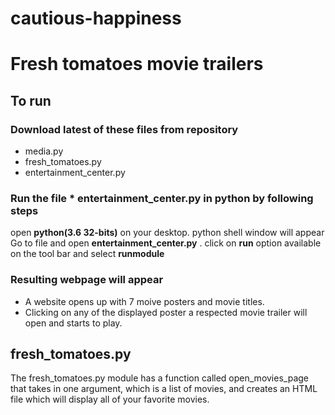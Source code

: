 # cautious-happiness
# Fresh tomatoes movie trailers
## To run

### Download latest of these files from repository
* media.py
* fresh_tomatoes.py
* entertainment_center.py

### Run the file * entertainment_center.py in python by following steps
 open **python(3.6 32-bits)** on your desktop.
 python shell window will appear
 Go to file and open **entertainment_center.py** .
 click on **run** option available on the tool bar and select **runmodule**


### Resulting webpage will appear 
* A website opens up with 7 moive posters and movie titles.
* Clicking on any of the displayed poster a respected movie trailer will open and starts to play.

## fresh_tomatoes.py
The fresh_tomatoes.py module has a function called open_movies_page that takes in one argument, which is a list of movies, and creates an HTML file which will display all of your favorite movies.
